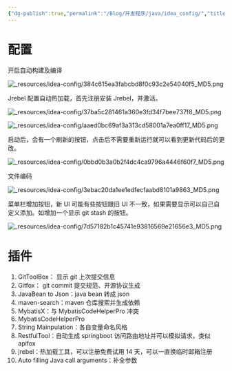 ```yaml
---
{"dg-publish":true,"permalink":"/Blog/开发程序/java/idea_config/","title":"IDEA 配置","noteIcon":"1","created":"2023-05-28T13:40:53+08:00","updated":""}
---
```



# 配置

开启自动构建及编译

![_resources/idea-config/384c615ea3fabcbd8f0c93c2e54040f5_MD5.png](/img/user/_resources/idea-config/384c615ea3fabcbd8f0c93c2e54040f5_MD5.png)

Jrebel 配置自动热加载，首先注册安装 Jrebel，并激活。

![_resources/idea-config/37ba5c281461a360e3fd34f7bee737f8_MD5.png](/img/user/_resources/idea-config/37ba5c281461a360e3fd34f7bee737f8_MD5.png)

![_resources/idea-config/aaed0bc69af3a313cd58001a7ea0ff17_MD5.png](/img/user/_resources/idea-config/aaed0bc69af3a313cd58001a7ea0ff17_MD5.png)

启动后，会有一个刷新的按钮，点击后不需要重新运行就可以看到更新代码后的更改。

![_resources/idea-config/0bbd0b3a0b2f4dc4ca9796a4446f60f7_MD5.png](/img/user/_resources/idea-config/0bbd0b3a0b2f4dc4ca9796a4446f60f7_MD5.png)


文件编码

![_resources/idea-config/3ebac20da1ee1edfecfaabd8101a9863_MD5.png](/img/user/_resources/idea-config/3ebac20da1ee1edfecfaabd8101a9863_MD5.png)

菜单栏增加按钮，新 UI 可能有些按钮跟旧 UI 不一致，如果需要显示可以自己自定义添加。如增加一个显示 git stash 的按钮。

![_resources/idea-config/7d57182b1c45741e93816569e21656e3_MD5.png](/img/user/_resources/idea-config/7d57182b1c45741e93816569e21656e3_MD5.png)


# 插件

1. GitToolBox： 显示 git 上次提交信息
2. Gitfox： git commit 提交规范、开源协议生成
3. JavaBean to Json：java bean 转成 json 
4. maven-search：maven 仓库搜索并生成依赖
5. MybatisX：与 MybatisCodeHelperPro 冲突
6. MybatisCodeHelperPro
7. String Mainpulation：各自变量命名风格
8. RestfulTool：自动生成 springboot 访问路由地址并可以模拟请求，类似 apifox
9. jrebel：热加载工具，可以注册免费试用 14 天，可以一直换临时邮箱注册
10. Auto filling Java call arguments：补全参数
